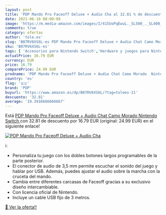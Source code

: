 ```yaml
---
layout: post
title: 'PDP Mando Pro Faceoff Deluxe + Audio Cha al 32.81 % de descuento'
date: 2021-06-18 08:09:09
image: 'https://m.media-amazon.com/images/I/415UoPqEwuL._SL500_._SL400_.jpg'
comments: true
category: ofertas
author: 'tole.es'
slug: 'B07RV6XS6L-es PDP Mando Pro Faceoff Deluxe + Audio Chat Camo Morado...'
sku: 'B07RV6XS6L-es'
tags: [ 'Accesorios para Nintendo Switch','Hardware y juegos para Nintendo Switch','Mandos para Nintendo Switch','Videojuegos','nintendo','pdp', ]
actualPrice: 16.79 EUR
currency: EUR
price: 16.79
comparePrice: 24.99 EUR
prodname: 'PDP Mando Pro Faceoff Deluxe + Audio Chat Camo Morado  Nintendo Switch '
country: 'es'
flag: '🇪🇸'
brand: 'PDP'
buyurl: 'https://www.amazon.es/dp/B07RV6XS6L/?tag=tolees-21'
descuento: '32.81'
average: '19.3916666666667'
---
```


Está [PDP Mando Pro Faceoff Deluxe + Audio Chat Camo Morado  Nintendo Switch ](https://www.amazon.es/dp/B07RV6XS6L/?tag=tolees-21) con 32.81 de descuento por 16.79 EUR (original: 24.99 EUR) en el siguiente enlace!

[![PDP Mando Pro Faceoff Deluxe + Audio Cha](https://m.media-amazon.com/images/I/415UoPqEwuL._SL500_._SL400_.jpg)](https://www.amazon.es/dp/B07RV6XS6L/?tag=tolees-21)

ℹ️:

- Personaliza tu juego con los dobles botones largos programables de la parte posterior.
- El conector de audio de 3,5 mm permite escuchar el sonido del juego y hablar por USB. Además, puedes ajustar el audio sobre la marcha con la cruceta del mando.
- Cambia entre diferentes carcasas de Faceoff gracias a su exclusivo diseño intercambiable.
- Con licencia oficial de Nintendo.
- Incluye un cable USB fijo de 3 metros.

[🛒 Ver la oferta!!](https://www.amazon.es/dp/B07RV6XS6L/?tag=tolees-21)
